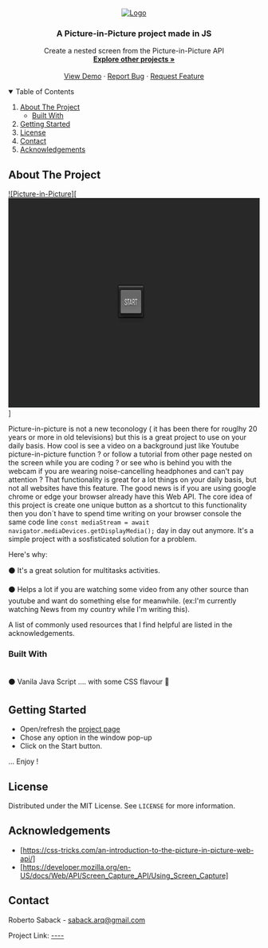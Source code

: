 
<!-- PROJECT LOGO -->
<br />
<p align="center">
  <a href="">
    <img src="https://images.unsplash.com/photo-1530250418330-cb2c35da5277?ixid=MnwxMjA3fDB8MHxwaG90by1wYWdlfHx8fGVufDB8fHx8&ixlib=rb-1.2.1&auto=format&fit=crop&w=1350&q=80" alt="Logo" width="120" height="420">
  </a>

  <h3 align="center">A Picture-in-Picture project made in JS</h3>

  <p align="center">
   Create a nested screen from the Picture-in-Picture API
    <br />
    <a href="https://github.com/RobertoSaback"><strong>Explore other projects »</strong></a>
    <br />
    <br />
    <a href="">View Demo</a>
    ·
    <a href="https://github.com/robertosaback/Video-Player-Component/issues">Report Bug</a>
    ·
    <a href="https://github.com/robertosaback/Video-Player-Component/issues">Request Feature</a>
  </p>
</p>



<!-- TABLE OF CONTENTS -->
<details open="open">
  <summary>Table of Contents</summary>
  <ol>
    <li>
      <a href="#about-the-project">About The Project</a>
      <ul>
        <li><a href="#built-with">Built With</a></li>
      </ul>
    </li>
    <li>
      <a href="#getting-started">Getting Started</a>
    </li>
    <li><a href="#license">License</a></li>
    <li><a href="#contact">Contact</a></li>
    <li><a href="#acknowledgements">Acknowledgements</a></li>
  </ol>
</details>



<!-- ABOUT THE PROJECT -->
## About The Project

[![Picture-in-Picture][ <img src="https://github.com/RobertoSaback/Picture-in-Picture/blob/main/picinpic.gif" alt="Logo" width="690" height="420">]](https://example.com)

Picture-in-picture is not a new teconology ( it has been there for rouglhy 20 years or more in old televisions) but this is a great project to use on your daily basis. How cool is see a video on a background just like Youtube picture-in-picture function ? or follow a tutorial from  other page nested on the screen while  you are coding ? or see who is  behind you with the webcam if you are wearing noise-cancelling headphones and can't pay attention ?
That functionality  is great for a lot things  on your daily basis, but not all websites have this feature. The good news is if you are using google chrome or edge your browser already have this Web API. The core idea of this project is create one unique button as a shortcut to this functionality then you don´t have to spend time writing on your browser console  the same code line `const mediaStream = await navigator.mediaDevices.getDisplayMedia();` day in day out anymore. It's a simple project with a sosfisticated solution for a problem.


Here's why:

⚫  It's a great solution for multitasks activities. <br>

⚫  Helps a lot if you are watching some video from any other source than youtube and want do something else for meanwhile. (ex:I'm currently watching News from  my country while I'm writing this). <br>

A list of commonly used resources that I find helpful are listed in the acknowledgements.

### Built With <br><br>

⚫  Vanila Java Script .... with some CSS flavour :icecream:


<!-- GETTING STARTED -->
## Getting Started

*  Open/refresh the <a href="">project page</a>
* Chose any option in the window pop-up
* Click on the Start button.
 
... Enjoy ! 

<!-- LICENSE -->
## License

Distributed under the MIT License. See `LICENSE` for more information.

<!-- ACKNOWLEDGEMENTS -->
## Acknowledgements
* [https://css-tricks.com/an-introduction-to-the-picture-in-picture-web-api/]
* [https://developer.mozilla.org/en-US/docs/Web/API/Screen_Capture_API/Using_Screen_Capture]

<!-- CONTACT -->
## Contact

Roberto Saback  - saback.arq@gmail.com

Project Link: [----](https://github.com/robertosaback/repo_name)
